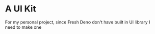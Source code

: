# A UI Kit

For my personal project, since Fresh Deno don't have built in UI library I need to make one
